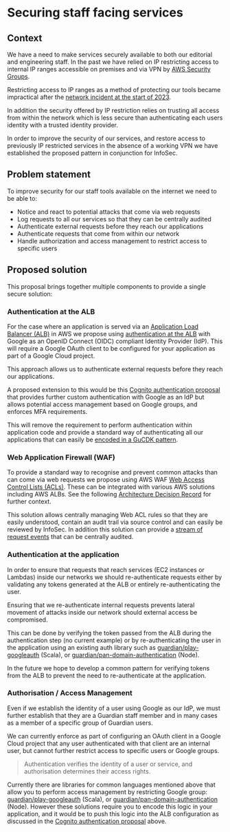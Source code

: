 # Securing staff facing services

## Context 

We have a need to make services securely available to both our editorial and engineering staff. In the past we have relied on IP restricting access to internal IP ranges accessible on premises and via VPN by [AWS Security Groups](https://docs.aws.amazon.com/managedservices/latest/userguide/about-security-groups.html).

Restricting access to IP ranges as a method of protecting our tools became impractical after the [network incident at the start of 2023](https://www.theguardian.com/media/2022/dec/21/guardian-hit-by-serious-it-incident-believed-to-be-ransomware-attack). 

In addition the security offered by IP restriction relies on trusting all access from within the network which is less secure than authenticating each users identity with a trusted identity provider.

In order to improve the security of our services, and restore access to previously IP restricted services in the absence of a working VPN we have established the proposed pattern in conjunction for InfoSec.

## Problem statement

To improve security for our staff tools available on the internet we need to be able to: 

- Notice and react to potential attacks that come via web requests
- Log requests to all our services so that they can be centrally audited
- Authenticate external requests before they reach our applications
- Authenticate requests that come from within our network
- Handle authorization and access management to restrict access to specific users

## Proposed solution

This proposal brings together multiple components to provide a single secure solution:

### Authentication at the ALB

For the case where an application is served via an [Application Load Balancer (ALB)](https://docs.aws.amazon.com/elasticloadbalancing/latest/application/introduction.html) in AWS we propose using [authentication at the ALB](https://docs.aws.amazon.com/elasticloadbalancing/latest/application/listener-authenticate-users.html) with Google as an OpenID Connect (OIDC) compliant Identity Provider (IdP). This will require a Google OAuth client to be configured for your application as part of a Google Cloud project. 

This approach allows us to authenticate external requests before they reach our applications.

A proposed extension to this would be this [Cognito authentication proposal](https://docs.google.com/document/d/1bEyL_Hn7DRs7XNyhvjvDK0PGXRzxgFzCbMcnaVyXbA0/edit#heading=h.nchxv8vlw2w5) that provides further custom authentication with Google as an IdP but allows potential access management based on Google groups, and enforces MFA requirements. 

This will remove the requirement to perform authentication within application code and provide a standard way of authenticating all our applications that can easily be [encoded in a GuCDK pattern](https://docs.google.com/document/d/1SfvjNRIzv1bNYRho7s5i_YZv6YyWadp4j9rNOqvpnJg/edit#heading=h.812bucjdpfq7).

### Web Application Firewall (WAF)

To provide a standard way to recognise and prevent common attacks than can come via web requests we propose using AWS WAF [Web Access Control Lists (ACLs)](https://docs.aws.amazon.com/waf/latest/developerguide/web-acl.html). These can be integrated with various AWS solutions including AWS ALBs. See the following [Architecture Decision Record](https://github.com/guardian/waf/blob/main/adr/waf-management.md) for further context.

This solution allows centrally managing Web ACL rules so that they are easily understood, contain an audit trail via source control and can easily be reviewed by InfoSec. In addition this solution can provide a [stream of request events](https://github.com/guardian/waf/blob/main/lib/primary-waf.ts#L62) that can be centrally audited.

### Authentication at the application

In order to ensure that requests that reach services (EC2 instances or Lambdas) inside our networks we should re-authenticate requests either by validating any tokens generated at the ALB or entirely re-authenticating the user.

Ensuring that we re-authenticate internal requests prevents lateral movement of attacks inside our network should external access be compromised.

This can be done by verifying the token passed from the ALB during the authentication step (no current example) or by re-authenticating the user in the application using an existing auth library such as [guardian/play-googleauth](https://github.com/guardian/play-googleauth) (Scala), or [guardian/pan-domain-authentication](https://github.com/guardian/pan-domain-authentication/#to-verify-login-in-nodejs) (Node). 

In the future we hope to develop a common pattern for verifying tokens from the ALB to prevent the need to re-authenticate at the application.

### Authorisation / Access Management

Even if we establish the identity of a user using Google as our IdP, we must further establish that they are a Guardian staff member and in many cases as a member of a specific group of Guardian users.

We can currently enforce as part of configuring an OAuth client in a Google Cloud project that any user authenticated with that client are an internal user, but cannot further restrict access to specific users or Google groups.

> Authentication verifies the identity of a user or service, and authorisation determines their access rights.

Currently there are libraries for common languages mentioned above that allow you to perform access management by restricting Google group: [guardian/play-googleauth](https://github.com/guardian/play-googleauth) (Scala), or [guardian/pan-domain-authentication](https://github.com/guardian/pan-domain-authentication/#to-verify-login-in-nodejs) (Node).  However these solutions require you to encode this logic in your application, and it would be  to push this logic into the ALB configuration as discussed in the [Cognito authentication proposal](https://docs.google.com/document/d/1bEyL_Hn7DRs7XNyhvjvDK0PGXRzxgFzCbMcnaVyXbA0/edit#heading=h.nchxv8vlw2w5) above.




